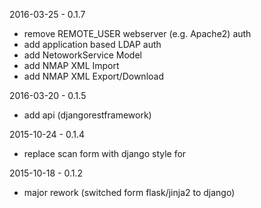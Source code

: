 2016-03-25 - 0.1.7

* remove REMOTE_USER webserver (e.g. Apache2) auth
* add application based LDAP auth
* add NetoworkService Model
* add NMAP XML Import
* add NMAP XML Export/Download

2016-03-20 - 0.1.5

* add api (djangorestframework)

2015-10-24 - 0.1.4

* replace scan form with django style for

2015-10-18 - 0.1.2

* major rework (switched form flask/jinja2 to django)
